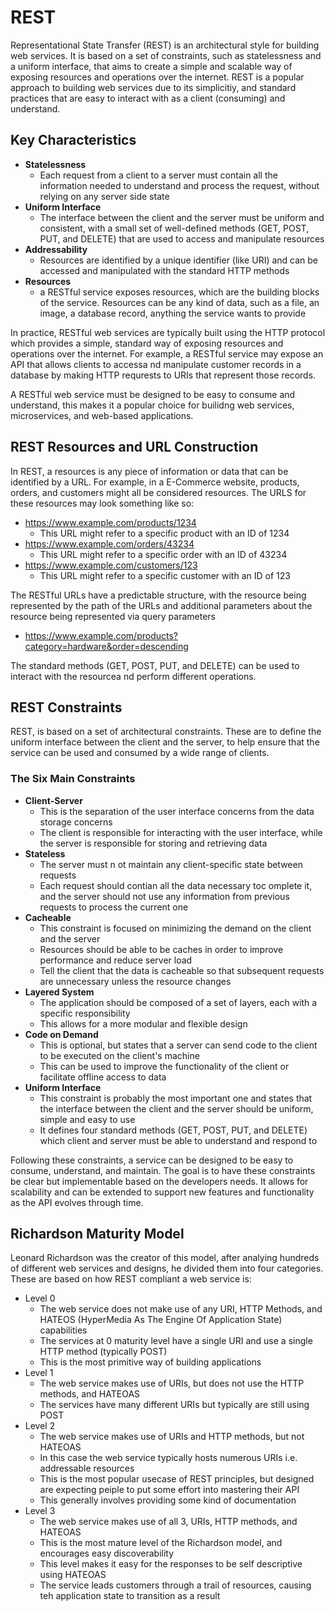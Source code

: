 # REST

Representational State Transfer (REST) is an architectural style for building web services. It is based on a set of constraints, such as statelessness and a uniform interface, that aims to create a simple and scalable way of exposing resources and operations over the internet. REST is a popular approach to building web services due to its simplicitiy, and standard practices that are easy to interact with as a client (consuming) and understand.

## Key Characteristics

- **Statelessness**
    - Each request from a client to a server must contain all the information needed to understand and process the request, without relying on any server side state
- **Uniform Interface**
    - The interface between the client and the server  must be uniform and consistent, with a small set of well-defined methods (GET, POST, PUT, and DELETE) that are used to access and manipulate resources
- **Addressability**
    - Resources are identified by a unique identifier (like URI) and can be accessed and manipulated with the standard HTTP methods
- **Resources**
    - a RESTful service exposes resources, which are the building blocks of the service. Resources can be any kind of data, such as a file, an image, a database record, anything the service wants to provide

In practice, RESTful web services are typically built using the HTTP protocol which provides a simple, standard way of exposing resources and operations over the internet. For example, a RESTful service may expose an API that allows clients to accessa nd manipulate customer records in a database by making HTTP requrests to URIs that represent those records.

A RESTful web service must be designed to be easy to consume and understand, this makes it a popular choice for builidng web services, microservices, and web-based applications.

## REST Resources and URL Construction

In REST, a resources is any piece of information or data that can be identified by a URL. For example, in a E-Commerce website, products, orders, and customers might all be considered resources. The URLS for these resources may look something like so:

- https://www.example.com/products/1234
    - This URL might refer to a specific product with an ID of 1234
- https://www.example.com/orders/43234
    - This URL might refer to a specific order with an ID of 43234
- https://www.example.com/customers/123
    - This URL might refer to a specific customer with an ID of 123

The RESTful URLs have a predictable structure, with the resource being represented by the path of the URLs and additional parameters about the resource being represented via query parameters

- https://www.example.com/products?category=hardware&order=descending

The standard methods (GET, POST, PUT, and DELETE) can be used to interact with the resourcea nd perform different operations.

## REST Constraints

REST, is based on a set of architectural constraints. These are to define the uniform interface between the client and the server, to help ensure that the service can be used and consumed by a wide range of clients.

### The Six Main Constraints

- **Client-Server**
    - This is the separation of the user interface concerns from the data storage concerns
    - The client is responsible for interacting with the user interface, while the server is responsible for storing and retrieving data
- **Stateless**
    - The server must n ot maintain any client-specific state between requests
    - Each request should contian all the data necessary toc omplete it, and the server should not use any information from previous requests to process the current one
- **Cacheable**
    - This constraint is focused on minimizing the demand on the client and the server
    - Resources should be able to be caches in order to improve performance and reduce server load
    - Tell the client that the data is cacheable so that subsequent requests are unnecessary unless the resource changes
- **Layered System**
    - The application should be composed of a set of layers, each with a specific responsibility
    - This allows for a more modular and flexible design
- **Code on Demand**
    - This is optional, but states that a server can send code to the client to be executed on the client's machine
    - This can be used to improve the functionality of the client or facilitate offline access to data
- **Uniform Interface**
    - This constraint is probably the most important one and states that the interface between the client and the server should be uniform, simple and easy to use
    - It defines four standard methods (GET, POST, PUT, and DELETE) which client and server must be able to understand and respond to

Following these constraints, a service can be designed to be easy to consume, understand, and maintain. The goal is to have these constraints be clear but implementable based on the developers needs. It allows for scalability and can be extended to support new features and functionality as the API evolves through time.

## Richardson Maturity Model

Leonard Richardson was the creator of this model, after analying hundreds of different web services and designs, he divided them into four categories. These are based on how REST compliant a web service is:

- Level 0
    - The web service does not make use of any URI, HTTP Methods, and HATEOS (HyperMedia As The Engine Of Application State) capabilities
    - The services at 0 maturity level have a single URI and use a single HTTP method (typically POST)
    - This is the most primitive way of building applications
- Level 1
    - The web service makes use of URIs, but does not use the HTTP methods, and HATEOAS
    - The services have many different URIs but typically are still using POST
- Level 2
    - The web service makes use of URIs and HTTP methods, but not HATEOAS
    - In this case the web service typically hosts numerous URIs i.e. addressable resources
    - This is the most popular usecase of REST principles, but designed are expecting peiple to put some effort into mastering their API
    - This generally involves providing some kind of documentation
- Level 3
    - The web service makes use of all 3, URIs, HTTP methods, and HATEOAS
    - This is the most mature level of the Richardson model, and encourages easy discoverability
    - This level makes it easy for the responses to be self descriptive using HATEOAS
    - The service leads customers through a trail of resources, causing teh application state to transition as a result